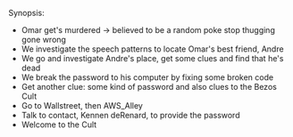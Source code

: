 Synopsis:

* Omar get's murdered -> believed to be a random poke stop thugging gone wrong
* We investigate the speech patterns to locate Omar's best friend, Andre
* We go and investigate Andre's place, get some clues and find that he's dead
* We break the password to his computer by fixing some broken code
* Get another clue: some kind of password and also clues to the Bezos Cult
* Go to Wallstreet, then AWS_Alley
* Talk to contact, Kennen deRenard, to provide the password
* Welcome to the Cult

